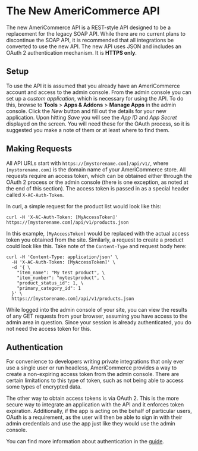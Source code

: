 The New AmeriCommerce API
=========================

The new AmeriCommerce API is a REST-style API designed to be a replacement for the legacy SOAP API. While there are no current plans to discontinue the SOAP API, it is recommended that all integrations be converted to use the new API. The new API uses JSON and includes an OAuth 2 authentication mechanism. It is **HTTPS only**.

Setup
-----

To use the API it is assumed that you already have an AmeriCommerce account and access to the admin console. From the admin console you can set up a *custom application*, which is necessary for using the API. To do this, browse to **Tools** > **Apps & Addons** > **Manage Apps** in the admin console. Click the *New* button and fill out the details for your new application. Upon hitting *Save* you will see the *App ID* and *App Secret* displayed on the screen. You will need these for the OAuth process, so it is suggested you make a note of them or at least where to find them.

Making Requests
---------------

All API URLs start with `https://[mystorename.com]/api/v1/`, where `[mystorename.com]` is the domain name of your AmeriCommerce store. All requests require an access token, which can be obtained either through the OAuth 2 process or the admin console (there is one exception, as noted at the end of this section). The access token is passed in as a special header called `X-AC-Auth-Token`.

In curl, a simple request for the product list would look like this:

```shell
curl -H 'X-AC-Auth-Token: [MyAccessToken]' https://[mystorename.com]/api/v1/products.json
```

In this example, `[MyAccessToken]` would be replaced with the actual access token you obtained from the site. Similarly, a request to create a product could look like this. Take note of the `Content-Type` and request body here:

```shell
curl -H 'Content-Type: application/json' \
  -H 'X-AC-Auth-Token: [MyAccessToken]' \
  -d '{ \
    "item_name": "My test product", \
    "item_number": "mytestproduct", \
    "product_status_id": 1, \
    "primary_category_id": 1
  }' \
  https://[mystorename.com]/api/v1/products.json
```

While logged into the admin console of your site, you can view the results of any GET requests from your browser, assuming you have access to the admin area in question. Since your session is already authenticated, you do not need the access token for this.

Authentication
--------------

For convenience to developers writing private integrations that only ever use a single user or run headless, AmeriCommerce provides a way to create a non-expiring access token from the admin console. There are certain limitations to this type of token, such as not being able to access some types of encrypted data.

The other way to obtain access tokens is via OAuth 2. This is the more secure way to integrate an application with the API and it enforces token expiration. Additionally, if the app is acting on the behalf of particular users, OAuth is a requirement, as the user will then be able to sign in with their admin credentials and use the app just like they would use the admin console.

You can find more information about authentication in the [guide](authentication.md).